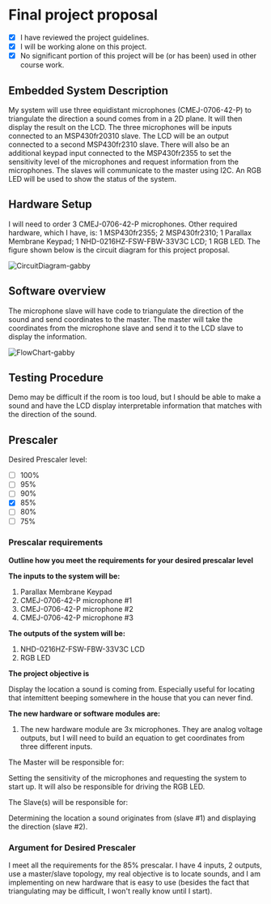 # Final project proposal

- [X] I have reviewed the project guidelines.
- [X] I will be working alone on this project.
- [X] No significant portion of this project will be (or has been) used in other course work.

## Embedded System Description

My system will use three equidistant microphones (CMEJ-0706-42-P) to triangulate the direction a sound comes from in a 2D plane. It will then display the result on the LCD. The three microphones will be inputs connected to an MSP430fr20310 slave. The LCD will be an output connected to a second MSP430fr2310 slave. There will also be an additional keypad input connected to the MSP430fr2355 to set the sensitivity level of the microphones and request information from the microphones. The slaves will communicate to the master using I2C. An RGB LED will be used to show the status of the system.

## Hardware Setup

I will need to order 3 CMEJ-0706-42-P microphones. Other required hardware, which I have, is: 1 MSP430fr2355; 2 MSP430fr2310; 1 Parallax Membrane Keypad; 1 NHD-0216HZ-FSW-FBW-33V3C LCD; 1 RGB LED. The figure shown below is the circuit diagram for this project proposal.

![CircuitDiagram-gabby](C:\Users\gabri\Documents\Spring2025\EELE465\project_final\final-project-gabriellaLord\docs\assets\CicuitDiagram-gabby.svg)

## Software overview

The microphone slave will have code to triangulate the direction of the sound and send coordinates to the master. The master will take the coordinates from the microphone slave and send it to the LCD slave to display the information.

![FlowChart-gabby](C:\Users\gabri\Documents\Spring2025\EELE465\project_final\final-project-gabriellaLord\docs\assets\FlowChart-gabby.svg)

## Testing Procedure

Demo may be difficult if the room is too loud, but I should be able to make a sound and have the LCD display interpretable information that matches with the direction of the sound.

## Prescaler

Desired Prescaler level: 

- [ ] 100%
- [ ] 95% 
- [ ] 90% 
- [X] 85% 
- [ ] 80% 
- [ ] 75% 

### Prescalar requirements 

**Outline how you meet the requirements for your desired prescalar level**

**The inputs to the system will be:**
1.  Parallax Membrane Keypad
2.  CMEJ-0706-42-P microphone #1
3.  CMEJ-0706-42-P microphone #2
4.  CMEJ-0706-42-P microphone #3

**The outputs of the system will be:**
1.  NHD-0216HZ-FSW-FBW-33V3C LCD
2.  RGB LED

**The project objective is**

Display the location a sound is coming from. Especially useful for locating that intemittent beeping somewhere in the house that you can never find.

**The new hardware or software modules are:**
1. The new hardware module are 3x microphones. They are analog voltage outputs, but I will need to build an equation to get coordinates from three different inputs.


The Master will be responsible for:

Setting the sensitivity of the microphones and requesting the system to start up. It will also be responsible for driving the RGB LED.

The Slave(s) will be responsible for:

Determining the location a sound originates from (slave #1) and displaying the direction (slave #2).


### Argument for Desired Prescaler

I meet all the requirements for the 85% prescalar. I have 4 inputs, 2 outputs, use a master/slave topology, my real objective is to locate sounds, and I am implementing on new hardware that is easy to use (besides the fact that triangulating may be difficult, I won't really know until I start).
